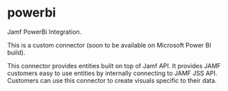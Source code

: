 # powerbi
Jamf PowerBi Integration.

This is a custom connector (soon to be available on Microsoft Power BI build).

This connector provides entities built on top of Jamf API.  It provides JAMF customers easy to use entities by internally connecting 
to JAMF JSS API.  Customers can use this connector to create visuals specific to their data.
